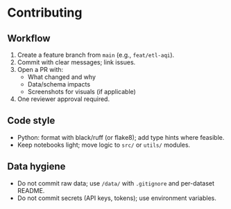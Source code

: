 # Contributing

## Workflow
1. Create a feature branch from `main` (e.g., `feat/etl-aqi`).
2. Commit with clear messages; link issues.
3. Open a PR with:
   - What changed and why
   - Data/schema impacts
   - Screenshots for visuals (if applicable)
4. One reviewer approval required.

## Code style
- Python: format with black/ruff (or flake8); add type hints where feasible.
- Keep notebooks light; move logic to `src/` or `utils/` modules.

## Data hygiene
- Do not commit raw data; use `/data/` with `.gitignore` and per-dataset README.
- Do not commit secrets (API keys, tokens); use environment variables.
